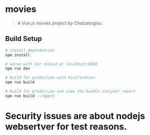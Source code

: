 # movies

> A Vue.js movies project by Chatzatoglou.

## Build Setup

``` bash
# install dependencies
npm install

# serve with hot reload at localhost:8080
npm run dev

# build for production with minification
npm run build

# build for production and view the bundle analyzer report
npm run build --report
```

# Security issues are about nodejs websertver for test reasons. 
